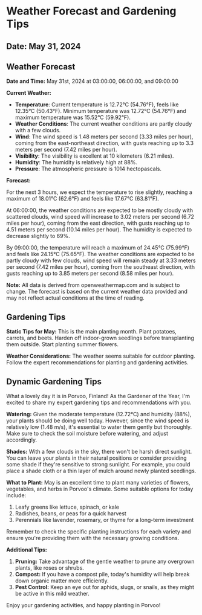# Weather Forecast and Gardening Tips
## Date: May 31, 2024

## Weather Forecast
**Date and Time:** May 31st, 2024 at 03:00:00, 06:00:00, and 09:00:00

**Current Weather:**

* **Temperature**: Current temperature is 12.72°C (54.76°F), feels like 12.35°C (50.43°F). Minimum temperature was 12.72°C (54.76°F) and maximum temperature was 15.52°C (59.92°F).
* **Weather Conditions**: The current weather conditions are partly cloudy with a few clouds.
* **Wind**: The wind speed is 1.48 meters per second (3.33 miles per hour), coming from the east-northeast direction, with gusts reaching up to 3.3 meters per second (7.42 miles per hour).
* **Visibility**: The visibility is excellent at 10 kilometers (6.21 miles).
* **Humidity**: The humidity is relatively high at 88%.
* **Pressure**: The atmospheric pressure is 1014 hectopascals.

**Forecast:**

For the next 3 hours, we expect the temperature to rise slightly, reaching a maximum of 18.01°C (62.6°F) and feels like 17.67°C (63.81°F).

At 06:00:00, the weather conditions are expected to be mostly cloudy with scattered clouds, wind speed will increase to 3.02 meters per second (6.72 miles per hour), coming from the east direction, with gusts reaching up to 4.51 meters per second (10.14 miles per hour). The humidity is expected to decrease slightly to 69%.

By 09:00:00, the temperature will reach a maximum of 24.45°C (75.99°F) and feels like 24.15°C (75.65°F). The weather conditions are expected to be partly cloudy with few clouds, wind speed will remain steady at 3.33 meters per second (7.42 miles per hour), coming from the southeast direction, with gusts reaching up to 3.85 meters per second (8.58 miles per hour).

**Note:** All data is derived from openweathermap.com and is subject to change. The forecast is based on the current weather data provided and may not reflect actual conditions at the time of reading.
## Gardening Tips
**Static Tips for May:**
This is the main planting month. Plant potatoes, carrots, and beets. Harden off indoor-grown seedlings before transplanting them outside. Start planting summer flowers.

**Weather Considerations:**
The weather seems suitable for outdoor planting. Follow the expert recommendations for planting and gardening activities.
## Dynamic Gardening Tips
What a lovely day it is in Porvoo, Finland! As the Gardener of the Year, I'm excited to share my expert gardening tips and recommendations with you.

**Watering:** Given the moderate temperature (12.72°C) and humidity (88%), your plants should be doing well today. However, since the wind speed is relatively low (1.48 m/s), it's essential to water them gently but thoroughly. Make sure to check the soil moisture before watering, and adjust accordingly.

**Shades:** With a few clouds in the sky, there won't be harsh direct sunlight. You can leave your plants in their natural positions or consider providing some shade if they're sensitive to strong sunlight. For example, you could place a shade cloth or a thin layer of mulch around newly planted seedlings.

**What to Plant:** May is an excellent time to plant many varieties of flowers, vegetables, and herbs in Porvoo's climate. Some suitable options for today include:

1. Leafy greens like lettuce, spinach, or kale
2. Radishes, beans, or peas for a quick harvest
3. Perennials like lavender, rosemary, or thyme for a long-term investment

Remember to check the specific planting instructions for each variety and ensure you're providing them with the necessary growing conditions.

**Additional Tips:**

1. **Pruning:** Take advantage of the gentle weather to prune any overgrown plants, like roses or shrubs.
2. **Compost:** If you have a compost pile, today's humidity will help break down organic matter more efficiently.
3. **Pest Control:** Keep an eye out for aphids, slugs, or snails, as they might be active in this mild weather.

Enjoy your gardening activities, and happy planting in Porvoo!